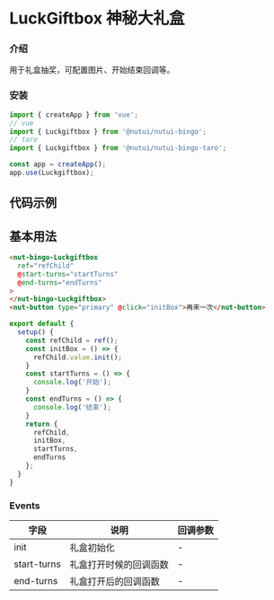 # LuckGiftbox 神秘大礼盒

### 介绍

用于礼盒抽奖，可配置图片、开始结束回调等。

### 安装
``` javascript
import { createApp } from 'vue';
// vue
import { Luckgiftbox } from '@nutui/nutui-bingo';
// taro
import { Luckgiftbox } from '@nutui/nutui-bingo-taro';

const app = createApp();
app.use(Luckgiftbox);
```

## 代码示例
## 基本用法

```html
<nut-bingo-Luckgiftbox
  ref="refChild"
  @start-turns="startTurns"
  @end-turns="endTurns"
>
</nut-bingo-Luckgiftbox>
<nut-button type="primary" @click="initBox">再来一次</nut-button>
```

```javascript
export default {
  setup() {
    const refChild = ref();
    const initBox = () => {
      refChild.value.init();
    }
    const startTurns = () => {
      console.log('开始');
    }
    const endTurns = () => {
      console.log('结束');
    }
    return {
      refChild,
      initBox,
      startTurns,
      endTurns
    };
  }
}
```




### Events

| 字段 | 说明 | 回调参数
|----- | ----- | -----
| init | 礼盒初始化 | - 
| start-turns | 礼盒打开时候的回调函数 | - 
| end-turns | 礼盒打开后的回调函数 | - 

